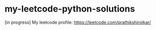 # my-leetcode-python-solutions
[in progress] My leetcode profile: https://leetcode.com/prathikshirolkar/
